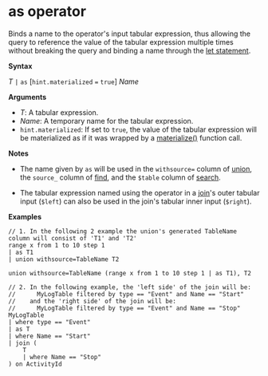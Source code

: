 # as operator

Binds a name to the operator's input tabular expression, thus allowing the query
to reference the value of the tabular expression multiple times without breaking
the query and binding a name through the [let statement](letstatement.md).

**Syntax**

*T* `|` `as` [`hint.materialized` `=` `true`] *Name*

**Arguments**

* *T*: A tabular expression.
* *Name*: A temporary name for the tabular expression.
* `hint.materialized`: If set to `true`, the value of the tabular expression will be
  materialized as if it was wrapped by a [materialize()](./materializefunction.md) function
  call.

**Notes**

* The name given by `as` will be used in the `withsource=` column of [union](./unionoperator.md),
  the `source_` column of [find](./findoperator.md),
  and the `$table` column of [search](./searchoperator.md).

* The tabular expression named using the operator in a [join](./joinoperator.md)'s
  outer tabular input (`$left`) can also be used in the join's tabular inner input
  (`$right`).

**Examples**

<!-- csl -->

```
// 1. In the following 2 example the union's generated TableName column will consist of 'T1' and 'T2'
range x from 1 to 10 step 1 
| as T1 
| union withsource=TableName T2

union withsource=TableName (range x from 1 to 10 step 1 | as T1), T2

// 2. In the following example, the 'left side' of the join will be: 
//      MyLogTable filtered by type == "Event" and Name == "Start"
//    and the 'right side' of the join will be: 
//      MyLogTable filtered by type == "Event" and Name == "Stop"
MyLogTable  
| where type == "Event"
| as T
| where Name == "Start"
| join (
    T
    | where Name == "Stop"
) on ActivityId
```